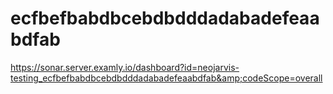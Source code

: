 # ecfbefbabdbcebdbdddadabadefeaabdfab
https://sonar.server.examly.io/dashboard?id=neojarvis-testing_ecfbefbabdbcebdbdddadabadefeaabdfab&amp;codeScope=overall
